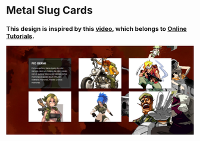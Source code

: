 # Metal Slug Cards
### This design is inspired by this [video](https://youtu.be/xRSR-VujzBY), which belongs to [Online Tutorials](https://www.youtube.com/@OnlineTutorialsYT).

![preview img](/preview.png)
